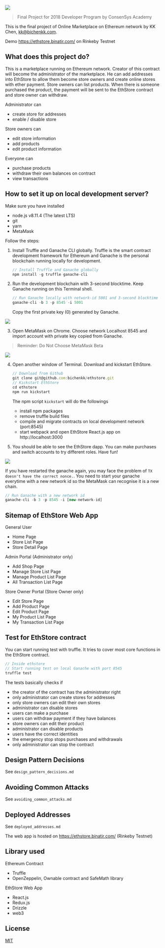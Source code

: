 <img src="https://raw.githubusercontent.com/bichenkk/ethstore/master/materials/logo.png">
 
> Final Project for 2018 Developer Program by ConsenSys Academy

This is the final project of Online Marketplace on Ethereum network by KK Chen, kk@bichenkk.com.

Demo https://ethstore.binatir.com/ on Rinkeby Testnet

## What does this project do?

This is a marketplace running on Ethereum network.
Creator of this contract will become the administrator of the marketplace. He can add addresses into EthStore to allow them become store owners and create online stores with ether payment.
Store owners can list products. When there is someone purchased the product, the payment will be sent to the EthStore contract and store owner can withdraw.

  Administrator can
  * create store for addresses
  * enable / disable store

  Store owners can
  * edit store information
  * add products
  * edit product information

  Everyone can
  * purchase products
  * withdraw their own balances on contract
  * view transactions

## How to set it up on local development server?

Make sure you have installed
* node.js v8.11.4 (The latest LTS)
* git
* yarn
* MetaMask

Follow the steps:

1. Install Truffle and Ganache CLI globally. Truffle is the smart contract development framework for Ethereum and Ganache is the personal blockchain running locally for development.
    ```javascript
    // Install Truffle and Ganache globally
    npm install -g truffle ganache-cli
    ```

2. Run the development blockchain with 3-second blocktime. Keep Ganache running on this Terminal shell.
    ```javascript
    // Run Ganache locally with network-id 5001 and 3-second blocktime on port 8545
    ganache-cli -b 3 -p 8545 -i 5001
    ```
   Copy the first private key (0) generated by Ganache.
<img src="https://raw.githubusercontent.com/bichenkk/ethstore/master/materials/ganache-privatekey.png">


3. Open MetaMask on Chrome. Choose network Localhost 8545 and import account with private key copied from Ganache.
> Reminder: Do Not Choose MetaMask Beta
<img src="https://raw.githubusercontent.com/bichenkk/ethstore/master/materials/metamask-instruction.png">

4. Open another window of Terminal. Download and kickstart EthStore.
    ```javascript
    // Download from Github
    git clone git@github.com:bichenkk/ethstore.git
    // Kickstart EthStore
    cd ethstore
    npm run kickstart
    ```

    The npm script `kickstart` will do the followings
    * install npm packages
    * remove truffle build files
    * compile and migrate contracts on local development network (port:8545)
    * start webpack and open EthStore React.js app on http://localhost:3000

5. You should be able to see the EthStore dapp. You can make purchases and switch accounts to try different roles. Have fun! 

<img src="https://raw.githubusercontent.com/bichenkk/ethstore/master/materials/screenshot.png">

If you have restarted the ganache again, you may face the problem of `TX doesn't have the correct nonce.`. You need to start your ganache everytime with a new network id so the MetaMask can recognise it is a new chain.
```javascript
// Run Ganache with a new network id
ganache-cli -b 3 -p 8545 -i [new-network-id]
```

## Sitemap of EthStore Web App

General User
* Home Page
* Store List Page
* Store Detail Page

Admin Portal (Administrator only)
* Add Shop Page
* Manage Store List Page
* Manage Product List Page
* All Transaction List Page

Store Owner Portal (Store Owner only)
* Edit Store Page
* Add Product Page
* Edit Product Page
* My Product List Page
* My Transaction List Page

## Test for EthStore contract

You can start running test with truffle. It tries to cover most core functions in the EthStore contract.

```javascript
// Inside ethstore
// Start running test on local Ganache with port 8545
truffle test
```

The tests basically checks if
* the creator of the contract has the administrator right
* only administrator can create stores for addresses
* only store owners can edit their own stores
* administrator can disable stores
* users can make a purchase
* users can withdraw payment if they have balances
* store owners can edit their product
* administrator can disable products
* users have the correct identities
* the emergency stop stops purchases and withdrawals
* only administrator can stop the contract

## Design Pattern Decisions

See `design_pattern_decisions.md`

## Avoiding Common Attacks

See `avoiding_common_attacks.md`

## Deployed Addresses

See `deployed_addresses.md`

The web app is hosted on https://ethstore.binatir.com/ (Rinkeby Testnet)

## Library used

Ethereum Contract
* Truffle
* OpenZeppelin, Ownable contract and SafeMath library

EthStore Web App
* React.js
* Redux.js
* Drizzle
* web3

## License

[MIT](https://raw.githubusercontent.com/bichenkk/ethstore/master/LICENSE)
